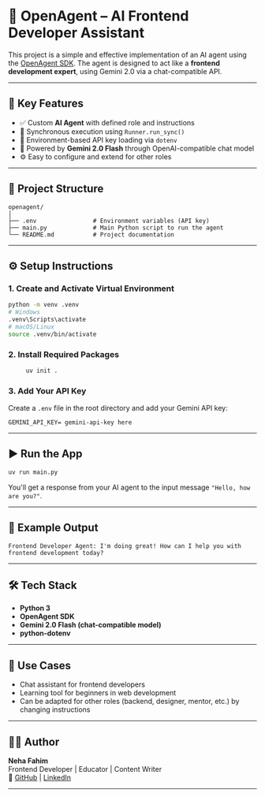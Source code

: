# 🌟 OpenAgent – AI Frontend Developer Assistant

This project is a simple and effective implementation of an AI agent using the [OpenAgent SDK](https://github.com/OpenAgent/openagent). The agent is designed to act like a **frontend development expert**, using Gemini 2.0 via a chat-compatible API.

---

## 🚀 Key Features

- ✅ Custom **AI Agent** with defined role and instructions  
- 🔁 Synchronous execution using `Runner.run_sync()`  
- 🔐 Environment-based API key loading via `dotenv`  
- 🤝 Powered by **Gemini 2.0 Flash** through OpenAI-compatible chat model  
- ⚙️ Easy to configure and extend for other roles

---

## 📁 Project Structure

```
openagent/
│
├── .env                # Environment variables (API key)
├── main.py             # Main Python script to run the agent
└── README.md           # Project documentation
```

---

## ⚙️ Setup Instructions



### 1. Create and Activate Virtual Environment

```bash
python -m venv .venv
# Windows
.venv\Scripts\activate
# macOS/Linux
source .venv/bin/activate
```

### 2. Install Required Packages

```bash
     uv init .
```

### 3. Add Your API Key

Create a `.env` file in the root directory and add your Gemini API key:

```
GEMINI_API_KEY= gemini-api-key here
```

---

## ▶️ Run the App

```bash
uv run main.py
```

You'll get a response from your AI agent to the input message `"Hello, how are you?"`.

---

## 💬 Example Output

```
Frontend Developer Agent: I'm doing great! How can I help you with frontend development today?
```

---

## 🛠 Tech Stack

- **Python 3**
- **OpenAgent SDK**
- **Gemini 2.0 Flash (chat-compatible model)**
- **python-dotenv**

---

## 📌 Use Cases

- Chat assistant for frontend developers  
- Learning tool for beginners in web development  
- Can be adapted for other roles (backend, designer, mentor, etc.) by changing instructions

---

## 👩‍💻 Author

**Neha Fahim**  
Frontend Developer | Educator | Content Writer  
🔗 [GitHub](https://github.com/NehaFahim) | [LinkedIn](https://linkedin.com/in/nehafahim)

---


